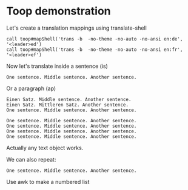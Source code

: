 # Toop demonstration

Let's create a translation mappings using translate-shell

```vim
call toop#mapShell('trans -b  -no-theme -no-auto -no-ansi en:de', '<leader>ed')
call toop#mapShell('trans -b  -no-theme -no-auto -no-ansi en:fr', '<leader>ef')
```

Now let's translate inside a sentence (is)

    One sentence. Middle sentence. Another sentence.


Or a paragraph (ap)


    Einen Satz. Middle sentence. Another sentence.
    Einen Satz. Mittleren Satz. Another sentence.
    One sentence. Middle sentence. Another sentence.

    One sentence. Middle sentence. Another sentence.
    One sentence. Middle sentence. Another sentence.
    One sentence. Middle sentence. Another sentence.
    One sentence. Middle sentence. Another sentence.



Actually any text object works.

We can also repeat:


    One sentence. Middle sentence. Another sentence.

Use awk to make a numbered list
